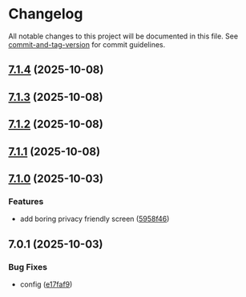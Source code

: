 # Changelog

All notable changes to this project will be documented in this file. See [commit-and-tag-version](https://github.com/absolute-version/commit-and-tag-version) for commit guidelines.

## [7.1.4](https://github.com/Cap-go/capacitor-photo-library/compare/7.1.3...7.1.4) (2025-10-08)

## [7.1.3](https://github.com/Cap-go/capacitor-photo-library/compare/7.1.2...7.1.3) (2025-10-08)

## [7.1.2](https://github.com/Cap-go/capacitor-photo-library/compare/7.1.1...7.1.2) (2025-10-08)

## [7.1.1](https://github.com/Cap-go/capacitor-photo-library/compare/7.1.0...7.1.1) (2025-10-08)

## [7.1.0](https://github.com/Cap-go/capacitor-photo-library/compare/7.0.1...7.1.0) (2025-10-03)


### Features

* add boring privacy friendly screen ([5958f46](https://github.com/Cap-go/capacitor-photo-library/commit/5958f46a3a487e430647d38554e5e227d4c2fd5b))

## 7.0.1 (2025-10-03)


### Bug Fixes

* config ([e17faf9](https://github.com/Cap-go/capacitor-photo-library/commit/e17faf9a39949a4a8736bbecf2ff99923d21cf3f))
